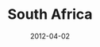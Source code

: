 ---
layout: media
category: media
title: "South Africa"
date: 2012-04-02
description: "South Africa Initiative"
yt-video-id: "X77BCgyu1KU"
video: "http://s3.amazonaws.com/crossroads-media/other-media/video/gamechangers_southafrica.mp4"
video-poster: "http://s3.amazonaws.com/crossroads-media/images/southafrica_still.jpg"
---